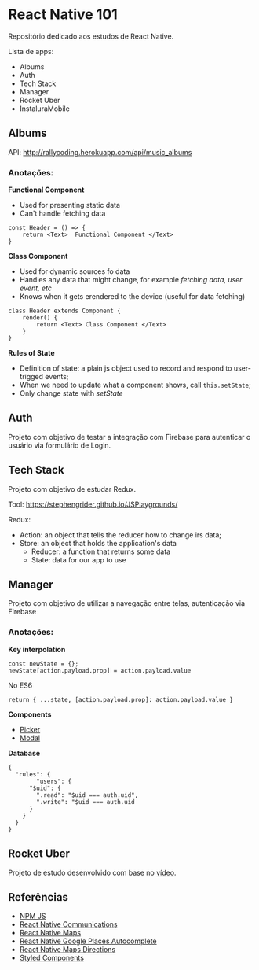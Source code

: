# React Native 101

Repositório dedicado aos estudos de React Native.

Lista de apps:
* Albums
* Auth
* Tech Stack
* Manager
* Rocket Uber
* InstaluraMobile


## Albums

API: http://rallycoding.herokuapp.com/api/music_albums

### Anotações:

**Functional Component**
* Used for presenting static data
* Can't handle fetching data

```
const Header = () => {
	return <Text>  Functional Component </Text>
}
```

**Class Component**
* Used for dynamic sources fo data
* Handles any data that might change, for example *fetching data, user event, etc*
* Knows when it gets erendered to the device (useful for data fetching)

```
class Header extends Component {
	render() {
		return <Text> Class Component </Text>
	}
}
```

**Rules of State**
* Definition of state: a plain js object used to record and respond to user-trigged events;
* When we need to update what a component shows, call `this.setState`;
* Only change state with *setState*

## Auth

Projeto com objetivo de testar a integração com Firebase para autenticar o usuário via formulário de Login.

## Tech Stack

Projeto com objetivo de estudar Redux.

Tool: https://stephengrider.github.io/JSPlaygrounds/

Redux:
* Action: an object that tells the reducer how to change irs data;
* Store: an object that holds the application's data
	* Reducer: a function that returns some data
	* State: data for our app to use


## Manager

Projeto com objetivo de utilizar a navegação entre telas, autenticação via Firebase

### Anotações:

**Key interpolation**

```
const newState = {};
newState[action.payload.prop] = action.payload.value

```

No ES6
```
return { ...state, [action.payload.prop]: action.payload.value }
```

**Components**

* [Picker](https://facebook.github.io/react-native/docs/picker)
* [Modal](https://facebook.github.io/react-native/docs/modal)

**Database**

```
{
  "rules": {
		"users": {
      "$uid": {
        ".read": "$uid === auth.uid",
        ".write": "$uid === auth.uid
      }
    }
  }
}
```

## Rocket Uber

Projeto de estudo desenvolvido com base no [vídeo](https://youtu.be/bg-U0xZwcRk).

## Referências

* [NPM JS](https://www.npmjs.com/)
* [React Native Communications](https://www.npmjs.com/package/react-native-communications)
* [React Native Maps](https://github.com/react-native-community/react-native-maps)
* [React Native Google Places Autocomplete](https://github.com/FaridSafi/react-native-google-places-autocomplete)
* [React Native Maps Directions](https://github.com/bramus/react-native-maps-directions)
* [Styled Components](https://www.styled-components.com/)